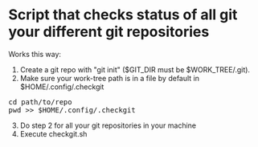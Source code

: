 # Script that checks status of all git your different git repositories

Works this way:

1. Create a git repo with "git init" ($GIT_DIR must be $WORK_TREE/.git).
2. Make sure your work-tree path is in a file by default in $HOME/.config/.checkgit
<pre>
cd path/to/repo
pwd >> $HOME/.config/.checkgit
</pre>
3. Do step 2 for all your git repositories in your machine
4. Execute checkgit.sh
